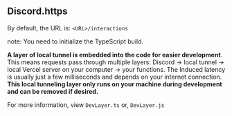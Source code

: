 ## Discord.https

By default, the URL is: `<URL>/interactions`

note: You need to initialize the TypeScript build.

**A layer of local tunnel is embedded into the code for easier development**. This means requests pass through multiple layers: Discord → local tunnel → local Vercel server on your computer → your functions. The Induced latency is usually just a few milliseconds and depends on your internet connection. **This local tunneling layer only runs on your machine during development and can be removed if desired.**

For more information, view `DevLayer.ts` or, `DevLayer.js`

